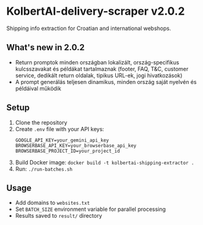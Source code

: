 # KolbertAI-delivery-scraper v2.0.2

Shipping info extraction for Croatian and international webshops.

## What's new in 2.0.2

- Return promptok minden országban lokalizált, ország-specifikus kulcsszavakat és példákat tartalmaznak (footer, FAQ, T&C, customer service, dedikált return oldalak, tipikus URL-ek, jogi hivatkozások)
- A prompt generálás teljesen dinamikus, minden ország saját nyelvén és példáival működik

## Setup

1. Clone the repository
2. Create `.env` file with your API keys:
   ```
   GOOGLE_API_KEY=your_gemini_api_key
   BROWSERBASE_API_KEY=your_browserbase_api_key
   BROWSERBASE_PROJECT_ID=your_project_id
   ```
3. Build Docker image: `docker build -t kolbertai-shipping-extractor .`
4. Run: `./run-batches.sh`

## Usage

- Add domains to `websites.txt`
- Set `BATCH_SIZE` environment variable for parallel processing
- Results saved to `result/` directory

